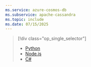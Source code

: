 ```yaml
---
ms.service: azure-cosmos-db
ms.subservice: apache-cassandra
ms.topic: include
ms.date: 07/15/2025
---
```


> [!div class="op_single_selector"]
>
> - [Python](../quickstart-python.md)
> - [Node.js](../quickstart-nodejs.md)
> - [C#](../quickstart-dotnet.md)
>